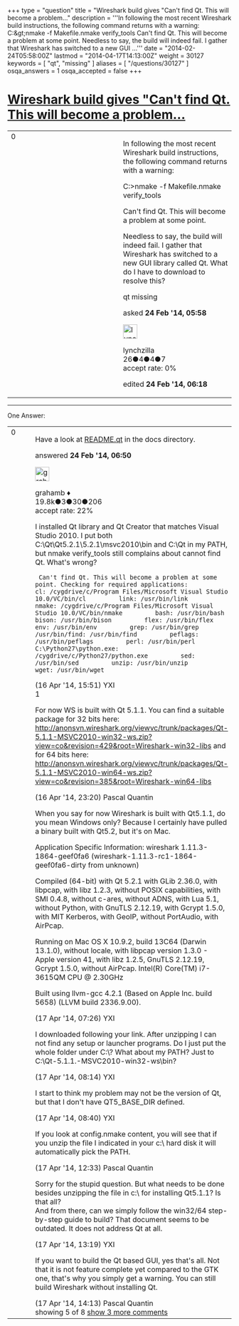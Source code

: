 +++
type = "question"
title = "Wireshark build gives &quot;Can&#x27;t find Qt. This will become a problem..."
description = '''In following the most recent Wireshark build instructions, the following command returns with a warning: C:&amp;gt;nmake -f Makefile.nmake verify_tools Can&#x27;t find Qt. This will become a problem at some point. Needless to say, the build will indeed fail. I gather that Wireshark has switched to a new GUI ...'''
date = "2014-02-24T05:58:00Z"
lastmod = "2014-04-17T14:13:00Z"
weight = 30127
keywords = [ "qt", "missing" ]
aliases = [ "/questions/30127" ]
osqa_answers = 1
osqa_accepted = false
+++

<div class="headNormal">

# [Wireshark build gives "Can't find Qt. This will become a problem...](/questions/30127/wireshark-build-gives-cant-find-qt-this-will-become-a-problem)

</div>

<div id="main-body">

<div id="askform">

<table id="question-table" style="width:100%;"><colgroup><col style="width: 50%" /><col style="width: 50%" /></colgroup><tbody><tr class="odd"><td style="width: 30px; vertical-align: top"><div class="vote-buttons"><span id="post-30127-upvote" class="ajax-command post-vote up" rel="nofollow" title="I like this post (click again to cancel)"> </span><div id="post-30127-score" class="post-score" title="current number of votes">0</div><span id="post-30127-downvote" class="ajax-command post-vote down" rel="nofollow" title="I dont like this post (click again to cancel)"> </span> <span id="favorite-mark" class="ajax-command favorite-mark" rel="nofollow" title="mark/unmark this question as favorite (click again to cancel)"> </span><div id="favorite-count" class="favorite-count"></div></div></td><td><div id="item-right"><div class="question-body"><p>In following the most recent Wireshark build instructions, the following command returns with a warning:</p><p>C:&gt;nmake -f Makefile.nmake verify_tools</p><p>Can't find Qt. This will become a problem at some point.</p><p>Needless to say, the build will indeed fail. I gather that Wireshark has switched to a new GUI library called Qt. What do I have to download to resolve this?</p></div><div id="question-tags" class="tags-container tags"><span class="post-tag tag-link-qt" rel="tag" title="see questions tagged &#39;qt&#39;">qt</span> <span class="post-tag tag-link-missing" rel="tag" title="see questions tagged &#39;missing&#39;">missing</span></div><div id="question-controls" class="post-controls"></div><div class="post-update-info-container"><div class="post-update-info post-update-info-user"><p>asked <strong>24 Feb '14, 05:58</strong></p><img src="https://secure.gravatar.com/avatar/de90678c642298d64da5485408107dac?s=32&amp;d=identicon&amp;r=g" class="gravatar" width="32" height="32" alt="lynchzilla&#39;s gravatar image" /><p><span>lynchzilla</span><br />
<span class="score" title="26 reputation points">26</span><span title="4 badges"><span class="badge1">●</span><span class="badgecount">4</span></span><span title="4 badges"><span class="silver">●</span><span class="badgecount">4</span></span><span title="7 badges"><span class="bronze">●</span><span class="badgecount">7</span></span><br />
<span class="accept_rate" title="Rate of the user&#39;s accepted answers">accept rate:</span> <span title="lynchzilla has no accepted answers">0%</span></p></div><div class="post-update-info post-update-info-edited"><p><span> edited <strong>24 Feb '14, 06:18</strong> </span></p></div></div><div id="comments-container-30127" class="comments-container"></div><div id="comment-tools-30127" class="comment-tools"></div><div class="clear"></div><div id="comment-30127-form-container" class="comment-form-container"></div><div class="clear"></div></div></td></tr></tbody></table>

------------------------------------------------------------------------

<div class="tabBar">

<span id="sort-top"></span>

<div class="headQuestions">

One Answer:

</div>

</div>

<span id="30129"></span>

<div id="answer-container-30129" class="answer">

<table style="width:100%;"><colgroup><col style="width: 50%" /><col style="width: 50%" /></colgroup><tbody><tr class="odd"><td style="width: 30px; vertical-align: top"><div class="vote-buttons"><span id="post-30129-upvote" class="ajax-command post-vote up" rel="nofollow" title="I like this post (click again to cancel)"> </span><div id="post-30129-score" class="post-score" title="current number of votes">0</div><span id="post-30129-downvote" class="ajax-command post-vote down" rel="nofollow" title="I dont like this post (click again to cancel)"> </span></div></td><td><div class="item-right"><div class="answer-body"><p>Have a look at <a href="https://code.wireshark.org/review/gitweb?p=wireshark.git;a=blob;f=doc/README.qt;h=967dc41cbb97d1e5a000b083b284d9a02b41c039;hb=HEAD">README.qt</a> in the docs directory.</p></div><div class="answer-controls post-controls"></div><div class="post-update-info-container"><div class="post-update-info post-update-info-user"><p>answered <strong>24 Feb '14, 06:50</strong></p><img src="https://secure.gravatar.com/avatar/d2a7e24ca66604c749c7c88c1da8ff78?s=32&amp;d=identicon&amp;r=g" class="gravatar" width="32" height="32" alt="grahamb&#39;s gravatar image" /><p><span>grahamb ♦</span><br />
<span class="score" title="19834 reputation points"><span>19.8k</span></span><span title="3 badges"><span class="badge1">●</span><span class="badgecount">3</span></span><span title="30 badges"><span class="silver">●</span><span class="badgecount">30</span></span><span title="206 badges"><span class="bronze">●</span><span class="badgecount">206</span></span><br />
<span class="accept_rate" title="Rate of the user&#39;s accepted answers">accept rate:</span> <span title="grahamb has 274 accepted answers">22%</span></p></div></div><div id="comments-container-30129" class="comments-container"><span id="31906"></span><div id="comment-31906" class="comment"><div id="post-31906-score" class="comment-score"></div><div class="comment-text"><p>I installed Qt library and Qt Creator that matches Visual Studio 2010. I put both C:\Qt\Qt5.2.1\5.2.1\msvc2010\bin and C:\Qt in my PATH, but nmake verify_tools still complains about cannot find Qt. What's wrong?</p><p><code> Can't find Qt. This will become a problem at some point. Checking for required applications:         cl: /cygdrive/c/Program Files/Microsoft Visual Studio 10.0/VC/bin/cl         link: /usr/bin/link         nmake: /cygdrive/c/Program Files/Microsoft Visual Studio 10.0/VC/bin/nmake         bash: /usr/bin/bash         bison: /usr/bin/bison         flex: /usr/bin/flex         env: /usr/bin/env         grep: /usr/bin/grep         /usr/bin/find: /usr/bin/find         peflags: /usr/bin/peflags         perl: /usr/bin/perl         C:\Python27\python.exe: /cygdrive/c/Python27/python.exe         sed: /usr/bin/sed         unzip: /usr/bin/unzip         wget: /usr/bin/wget</code></p></div><div id="comment-31906-info" class="comment-info"><span class="comment-age">(16 Apr '14, 15:51)</span> <span class="comment-user userinfo">YXI</span></div></div><span id="31909"></span><div id="comment-31909" class="comment"><div id="post-31909-score" class="comment-score">1</div><div class="comment-text"><p>For now WS is built with Qt 5.1.1. You can find a suitable package for 32 bits here: <a href="http://anonsvn.wireshark.org/viewvc/trunk/packages/Qt-5.1.1-MSVC2010-win32-ws.zip?view=co&amp;revision=429&amp;root=Wireshark-win32-libs">http://anonsvn.wireshark.org/viewvc/trunk/packages/Qt-5.1.1-MSVC2010-win32-ws.zip?view=co&amp;revision=429&amp;root=Wireshark-win32-libs</a> and for 64 bits here: <a href="http://anonsvn.wireshark.org/viewvc/trunk/packages/Qt-5.1.1-MSVC2010-win64-ws.zip?view=co&amp;revision=385&amp;root=Wireshark-win64-libs">http://anonsvn.wireshark.org/viewvc/trunk/packages/Qt-5.1.1-MSVC2010-win64-ws.zip?view=co&amp;revision=385&amp;root=Wireshark-win64-libs</a></p></div><div id="comment-31909-info" class="comment-info"><span class="comment-age">(16 Apr '14, 23:20)</span> <span class="comment-user userinfo">Pascal Quantin</span></div></div><span id="31931"></span><div id="comment-31931" class="comment"><div id="post-31931-score" class="comment-score"></div><div class="comment-text"><p>When you say for now Wireshark is built with Qt5.1.1, do you mean Windows only? Because I certainly have pulled a binary built with Qt5.2, but it's on Mac.</p><p>Application Specific Information: wireshark 1.11.3-1864-geef0fa6 (wireshark-1.11.3-rc1-1864-geef0fa6-dirty from unknown)</p><p>Compiled (64-bit) with Qt 5.2.1 with GLib 2.36.0, with libpcap, with libz 1.2.3, without POSIX capabilities, with SMI 0.4.8, without c-ares, without ADNS, with Lua 5.1, without Python, with GnuTLS 2.12.19, with Gcrypt 1.5.0, with MIT Kerberos, with GeoIP, without PortAudio, with AirPcap.</p><p>Running on Mac OS X 10.9.2, build 13C64 (Darwin 13.1.0), without locale, with libpcap version 1.3.0 - Apple version 41, with libz 1.2.5, GnuTLS 2.12.19, Gcrypt 1.5.0, without AirPcap. Intel(R) Core(TM) i7-3615QM CPU @ 2.30GHz</p><p>Built using llvm-gcc 4.2.1 (Based on Apple Inc. build 5658) (LLVM build 2336.9.00).</p></div><div id="comment-31931-info" class="comment-info"><span class="comment-age">(17 Apr '14, 07:26)</span> <span class="comment-user userinfo">YXI</span></div></div><span id="31932"></span><div id="comment-31932" class="comment"><div id="post-31932-score" class="comment-score"></div><div class="comment-text"><p>I downloaded following your link. After unzipping I can not find any setup or launcher programs. Do I just put the whole folder under C:\? What about my PATH? Just to C:\Qt-5.1.1.-MSVC2010-win32-ws\bin?</p></div><div id="comment-31932-info" class="comment-info"><span class="comment-age">(17 Apr '14, 08:14)</span> <span class="comment-user userinfo">YXI</span></div></div><span id="31933"></span><div id="comment-31933" class="comment"><div id="post-31933-score" class="comment-score"></div><div class="comment-text"><p>I start to think my problem may not be the version of Qt, but that I don't have QT5_BASE_DIR defined.</p></div><div id="comment-31933-info" class="comment-info"><span class="comment-age">(17 Apr '14, 08:40)</span> <span class="comment-user userinfo">YXI</span></div></div><span id="31942"></span><div id="comment-31942" class="comment not_top_scorer"><div id="post-31942-score" class="comment-score"></div><div class="comment-text"><p>If you look at config.nmake content, you will see that if you unzip the file I indicated in your c:\ hard disk it will automatically pick the PATH.</p></div><div id="comment-31942-info" class="comment-info"><span class="comment-age">(17 Apr '14, 12:33)</span> <span class="comment-user userinfo">Pascal Quantin</span></div></div><span id="31943"></span><div id="comment-31943" class="comment not_top_scorer"><div id="post-31943-score" class="comment-score"></div><div class="comment-text"><p>Sorry for the stupid question. But what needs to be done besides unzipping the file in c:\ for installing Qt5.1.1? Is that all?<br />
And from there, can we simply follow the win32/64 step-by-step guide to build? That document seems to be outdated. It does not address Qt at all.</p></div><div id="comment-31943-info" class="comment-info"><span class="comment-age">(17 Apr '14, 13:19)</span> <span class="comment-user userinfo">YXI</span></div></div><span id="31945"></span><div id="comment-31945" class="comment not_top_scorer"><div id="post-31945-score" class="comment-score"></div><div class="comment-text"><p>If you want to build the Qt based GUI, yes that's all. Not that it is not feature complete yet compared to the GTK one, that's why you simply get a warning. You can still build Wireshark without installing Qt.</p></div><div id="comment-31945-info" class="comment-info"><span class="comment-age">(17 Apr '14, 14:13)</span> <span class="comment-user userinfo">Pascal Quantin</span></div></div></div><div id="comment-tools-30129" class="comment-tools"><span class="comments-showing"> showing 5 of 8 </span> <a href="#" class="show-all-comments-link">show 3 more comments</a></div><div class="clear"></div><div id="comment-30129-form-container" class="comment-form-container"></div><div class="clear"></div></div></td></tr></tbody></table>

</div>

<div class="paginator-container-left">

</div>

</div>

</div>

